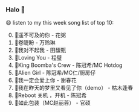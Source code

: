 

### Halo 👋

😄 listen to my this week song list of top 10:

0. 🌈遥不可及的你 - 花粥
1. 🌈卷睫盼 - 万玲琳
2. 🌈我对不起我 - 田馥甄
3. 🌈Loving You - 程璧
4. 🌈King Boomba's Crew - 陈冠希/MC Hotdog
5. 🌈Alien Girl - 陈冠希/MC仁/厨房仔
6. 🌈我一定会爱上你 - 谢春花
7. 🌈我在昨天的梦里又看见了你（demo） - 枯木逢春
8. 🌈Reboot 关机 ，开机 - 陈冠希
9. 🌈如此包装（MC赵丽蓉） - 官硕

